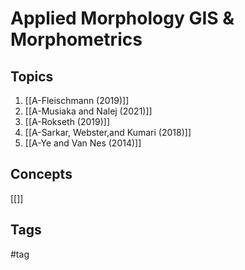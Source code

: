 # Applied Morphology GIS & Morphometrics
## Topics
1. [[A-Fleischmann  (2019)]]
2. [[A-Musiaka and Nalej (2021)]]
3. [[A-Rokseth (2019)]]
4. [[A-Sarkar, Webster,and Kumari (2018)]]
5. [[A-Ye and Van Nes (2014)]]

## Concepts
[[]]

## Tags
#tag